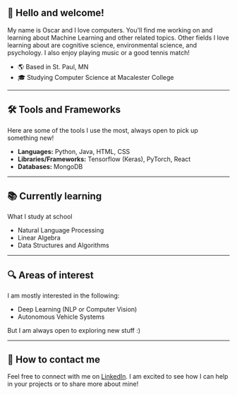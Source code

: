 ## 👋 Hello and welcome!
My name is Oscar and I love computers. You'll find me working on and learning about Machine Learning and other related topics. Other fields I love learning about are cognitive science, environmental science, and psychology. I also enjoy playing music or a good tennis match!
* 🌎 Based in St. Paul, MN
* 🎓 Studying Computer Science at Macalester College

---
## 🛠️ Tools and Frameworks
Here are some of the tools I use the most, always open to pick up something new!
* **Languages:** Python, Java, HTML, CSS
* **Libraries/Frameworks:** Tensorflow (Keras), PyTorch, React
* **Databases:** MongoDB

---
## 📚 Currently learning
What I study at school
* Natural Language Processing
* Linear Algebra
* Data Structures and Algorithms

---
## 🔍 Areas of interest
I am mostly interested in the following:
* Deep Learning (NLP or Computer Vision)
* Autonomous Vehicle Systems

But I am always open to exploring new stuff :)

---
## 🤝 How to contact me
Feel free to connect with me on [LinkedIn](https://www.linkedin.com/in/oscarrezab). I am excited to see how I can help in your projects or to share more about mine!

